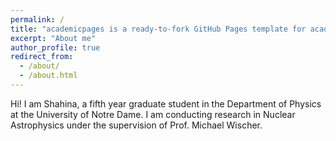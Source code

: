 ```yaml
---
permalink: /
title: "academicpages is a ready-to-fork GitHub Pages template for academic personal websites"
excerpt: "About me"
author_profile: true
redirect_from: 
  - /about/
  - /about.html
---
```


Hi! I am Shahina, a fifth year graduate student in the Department of Physics at the University of Notre Dame. I am conducting research in Nuclear Astrophysics under the supervision of Prof. Michael Wischer.
